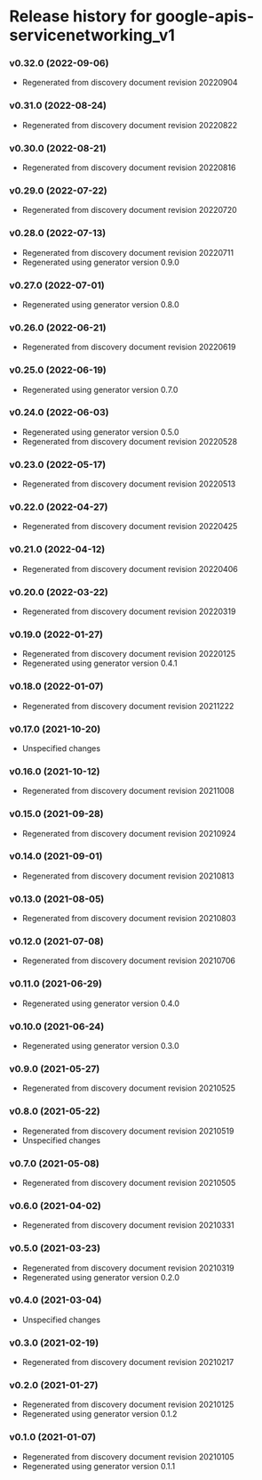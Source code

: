 # Release history for google-apis-servicenetworking_v1

### v0.32.0 (2022-09-06)

* Regenerated from discovery document revision 20220904

### v0.31.0 (2022-08-24)

* Regenerated from discovery document revision 20220822

### v0.30.0 (2022-08-21)

* Regenerated from discovery document revision 20220816

### v0.29.0 (2022-07-22)

* Regenerated from discovery document revision 20220720

### v0.28.0 (2022-07-13)

* Regenerated from discovery document revision 20220711
* Regenerated using generator version 0.9.0

### v0.27.0 (2022-07-01)

* Regenerated using generator version 0.8.0

### v0.26.0 (2022-06-21)

* Regenerated from discovery document revision 20220619

### v0.25.0 (2022-06-19)

* Regenerated using generator version 0.7.0

### v0.24.0 (2022-06-03)

* Regenerated using generator version 0.5.0
* Regenerated from discovery document revision 20220528

### v0.23.0 (2022-05-17)

* Regenerated from discovery document revision 20220513

### v0.22.0 (2022-04-27)

* Regenerated from discovery document revision 20220425

### v0.21.0 (2022-04-12)

* Regenerated from discovery document revision 20220406

### v0.20.0 (2022-03-22)

* Regenerated from discovery document revision 20220319

### v0.19.0 (2022-01-27)

* Regenerated from discovery document revision 20220125
* Regenerated using generator version 0.4.1

### v0.18.0 (2022-01-07)

* Regenerated from discovery document revision 20211222

### v0.17.0 (2021-10-20)

* Unspecified changes

### v0.16.0 (2021-10-12)

* Regenerated from discovery document revision 20211008

### v0.15.0 (2021-09-28)

* Regenerated from discovery document revision 20210924

### v0.14.0 (2021-09-01)

* Regenerated from discovery document revision 20210813

### v0.13.0 (2021-08-05)

* Regenerated from discovery document revision 20210803

### v0.12.0 (2021-07-08)

* Regenerated from discovery document revision 20210706

### v0.11.0 (2021-06-29)

* Regenerated using generator version 0.4.0

### v0.10.0 (2021-06-24)

* Regenerated using generator version 0.3.0

### v0.9.0 (2021-05-27)

* Regenerated from discovery document revision 20210525

### v0.8.0 (2021-05-22)

* Regenerated from discovery document revision 20210519
* Unspecified changes

### v0.7.0 (2021-05-08)

* Regenerated from discovery document revision 20210505

### v0.6.0 (2021-04-02)

* Regenerated from discovery document revision 20210331

### v0.5.0 (2021-03-23)

* Regenerated from discovery document revision 20210319
* Regenerated using generator version 0.2.0

### v0.4.0 (2021-03-04)

* Unspecified changes

### v0.3.0 (2021-02-19)

* Regenerated from discovery document revision 20210217

### v0.2.0 (2021-01-27)

* Regenerated from discovery document revision 20210125
* Regenerated using generator version 0.1.2

### v0.1.0 (2021-01-07)

* Regenerated from discovery document revision 20210105
* Regenerated using generator version 0.1.1

